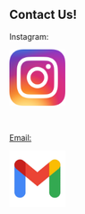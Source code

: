<!DOCTYPE html>
<html>
    
<head>
    
<body>
<p>
<h2><b>Contact Us!</h2></b>
</p>


<main>
    <p>Instagram:</p>
<div class="container">
  <a href="https://www.instagram.com/umarylandigem/">
  <img class="image" src="insta.png" width ="100" height="100">
  <div class="overlay">
      
<p>
<br clear="right" />
</p>

<p>Email:</p>
<div class="container">
  <a href="mailto:umarylandigem@gmail.com"> 
  <img class="image" src="mail.png" width ="100" height="100">
  <div class="overlay">
</main>

</body>

</html>
    


